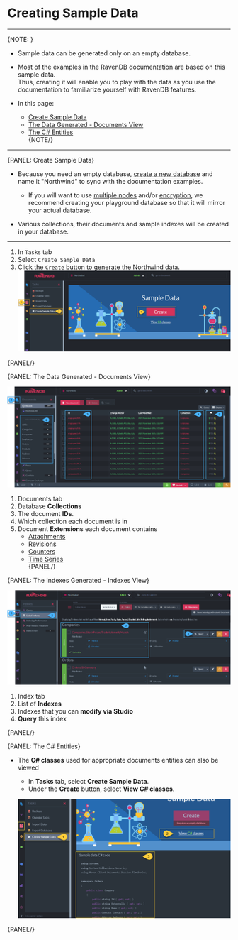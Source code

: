 ﻿# Creating Sample Data
---

{NOTE: }

* Sample data can be generated only on an empty database.  

* Most of the examples in the RavenDB documentation are based on this sample data.  
  Thus, creating it will enable you to play with the data as you use the documentation to familiarize yourself with RavenDB features.  

* In this page:  
  * [Create Sample Data](../../../studio/database/tasks/create-sample-data#create-sample-data)  
  * [The Data Generated - Documents View](../../../studio/database/tasks/create-sample-data#the-data-generated---documents-view)  
  * [The C# Entities](../../../studio/database/tasks/create-sample-data#the-c#-entities)  
{NOTE/}

---

{PANEL: Create Sample Data}

* Because you need an empty database, [create a new database](../../../studio/server/databases/create-new-database/general-flow) and name it "Northwind" to sync with the documentation examples.  
    * If you will want to use [multiple nodes](../../../studio/server/databases/create-new-database/general-flow#3.-configure-replication) and/or [encryption](../../../studio/server/databases/create-new-database/encrypted), we recommend creating your playground database so that it will mirror your actual database.  

* Various collections, their documents and sample indexes will be created in your database.  

---
1. In `Tasks` tab  
2. Select `Create Sample Data`  
3. Click the `Create` button to generate the Northwind data.  
    ![Figure 1. Create Sample Data](images/Create-Sample-Data.png "Create Sample Data")

{PANEL/}

{PANEL: The Data Generated - Documents View}

![Figure 2. Documents View](images/Northwind-Documents-View.png "Documents View")

1. Documents tab  
2. Database **Collections**  
3. The document **IDs**.  
4. Which collection each document is in  
5. Document **Extensions** each document contains  
    * [Attachments](../../../document-extensions/attachments/what-are-attachments)
    * [Revisions](../../../server/extensions/revisions)
    * [Counters](../../../document-extensions/counters/overview)  
    * [Time Series](../../../document-extensions/timeseries/overview)  
{PANEL/}

{PANEL: The Indexes Generated - Indexes View} 
    
![Figure 3. Indexes View](images/Northwind-Indexes-View.png "Indexes View")

1. Index tab  
2. List of **Indexes**  
3. Indexes that you can **modify via Studio**  
4. **Query** this index  


{PANEL/}

{PANEL: The C# Entities}

* The **C# classes** used for appropriate documents entities can also be viewed  
    * In **Tasks** tab, select **Create Sample Data**.  
    * Under the **Create** button, select **View C# classes**.

    ![Figure 4. The C# classes](images/View-CS-Classes.png "C# Classes")

{PANEL/}
